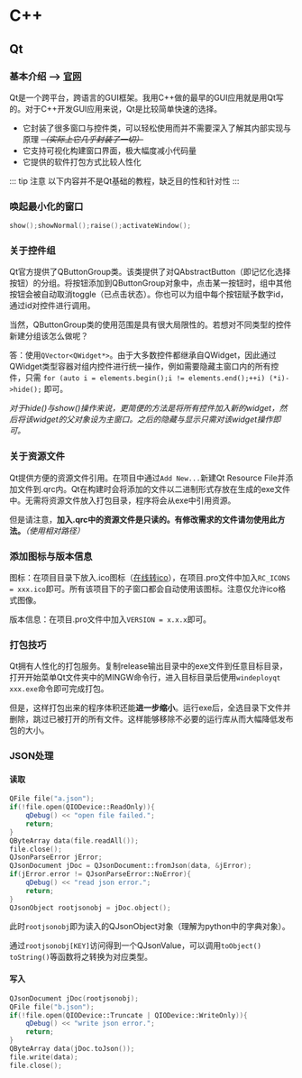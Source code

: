 # C++
## Qt

### 基本介绍 --> [官网](https://www.qt.io/)
Qt是一个跨平台，跨语言的GUI框架。我用C++做的最早的GUI应用就是用Qt写的。对于C++开发GUI应用来说，Qt是比较简单快速的选择。

* 它封装了很多窗口与控件类，可以轻松使用而并不需要深入了解其内部实现与原理 *~~（实际上它几乎封装了一切）~~*
* 它支持可视化构建窗口界面，极大幅度减小代码量
* 它提供的软件打包方式比较人性化

::: tip 注意
以下内容并不是Qt基础的教程，缺乏目的性和针对性
:::
### 唤起最小化的窗口
```cpp
show();showNormal();raise();activateWindow();
```
### 关于控件组
Qt官方提供了QButtonGroup类。该类提供了对QAbstractButton（即记忆化选择按钮）的分组。将按钮添加到QButtonGroup对象中，点击某一按钮时，组中其他按钮会被自动取消toggle（已点击状态）。你也可以为组中每个按钮赋予数字id，通过id对控件进行调用。

当然，QButtonGroup类的使用范围是具有很大局限性的。若想对不同类型的控件新建分组该怎么做呢？

答：使用`QVector<QWidget*>`。由于大多数控件都继承自QWidget，因此通过QWidget类型容器对组内控件进行统一操作，例如需要隐藏主窗口内的所有控件，只需
`
for (auto i = elements.begin();i != elements.end();++i) (*i)->hide();
`
即可。

*对于hide()与show()操作来说，更简便的方法是将所有控件加入新的widget，然后将该widget的父对象设为主窗口。之后的隐藏与显示只需对该widget操作即可。*
### 关于资源文件
Qt提供方便的资源文件引用。在项目中通过`Add New...`新建Qt Resource File并添加文件到.qrc内。Qt在构建时会将添加的文件以二进制形式存放在生成的exe文件中。无需将资源文件放入打包目录，程序将会从exe中引用资源。

但是请注意，**加入.qrc中的资源文件是只读的。有修改需求的文件请勿使用此方法。***（使用相对路径）*

### 添加图标与版本信息

图标：在项目目录下放入.ico图标（[在线转ico](https://www.aconvert.com/cn/icon/)），在项目.pro文件中加入`RC_ICONS = xxx.ico`即可。所有该项目下的子窗口都会自动使用该图标。注意仅允许ico格式图像。

版本信息：在项目.pro文件中加入`VERSION = x.x.x`即可。

### 打包技巧

Qt拥有人性化的打包服务。复制release输出目录中的exe文件到任意目标目录，打开开始菜单Qt文件夹中的MINGW命令行，进入目标目录后使用`windeployqt xxx.exe`命令即可完成打包。

但是，这样打包出来的程序体积还能**进一步缩小**。运行exe后，全选目录下文件并删除，跳过已被打开的所有文件。这样能够移除不必要的运行库从而大幅降低发布包的大小。
### JSON处理
#### 读取
```cpp
QFile file("a.json");
if(!file.open(QIODevice::ReadOnly)){
    qDebug() << "open file failed.";
    return;
}
QByteArray data(file.readAll());
file.close();
QJsonParseError jError;
QJsonDocument jDoc = QJsonDocument::fromJson(data, &jError);
if(jError.error != QJsonParseError::NoError){
    qDebug() << "read json error.";
    return;
}
QJsonObject rootjsonobj = jDoc.object();
```
此时`rootjsonobj`即为读入的QJsonObject对象（理解为python中的字典对象）。

通过`rootjsonobj[KEY]`访问得到一个QJsonValue，可以调用`toObject()` `toString()`等函数将之转换为对应类型。
#### 写入
```cpp
QJsonDocument jDoc(rootjsonobj);
QFile file("b.json");
if(!file.open(QIODevice::Truncate | QIODevice::WriteOnly)){
    qDebug() << "write json error.";
    return;
}
QByteArray data(jDoc.toJson());
file.write(data);
file.close();
```